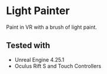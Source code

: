# Light Painter

Paint in VR with a brush of light paint.

## Tested with

* Unreal Engine 4.25.1
* Oculus Rift S and Touch Controllers